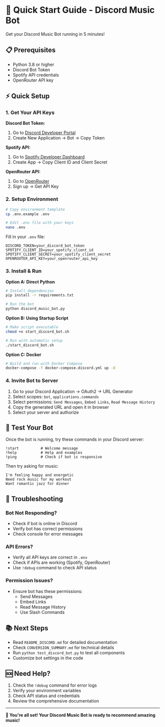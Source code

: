 # 🚀 Quick Start Guide - Discord Music Bot

Get your Discord Music Bot running in 5 minutes!

## 📋 Prerequisites

- Python 3.8 or higher
- Discord Bot Token
- Spotify API credentials
- OpenRouter API key

## ⚡ Quick Setup

### 1. Get Your API Keys

**Discord Bot Token:**
1. Go to [Discord Developer Portal](https://discord.com/developers/applications)
2. Create New Application → Bot → Copy Token

**Spotify API:**
1. Go to [Spotify Developer Dashboard](https://developer.spotify.com/dashboard)
2. Create App → Copy Client ID and Client Secret

**OpenRouter API:**
1. Go to [OpenRouter](https://openrouter.ai/)
2. Sign up → Get API Key

### 2. Setup Environment

```bash
# Copy environment template
cp .env.example .env

# Edit .env file with your keys
nano .env
```

Fill in your `.env` file:
```env
DISCORD_TOKEN=your_discord_bot_token
SPOTIFY_CLIENT_ID=your_spotify_client_id
SPOTIFY_CLIENT_SECRET=your_spotify_client_secret
OPENROUTER_API_KEY=your_openrouter_api_key
```

### 3. Install & Run

**Option A: Direct Python**
```bash
# Install dependencies
pip install -r requirements.txt

# Run the bot
python discord_music_bot.py
```

**Option B: Using Startup Script**
```bash
# Make script executable
chmod +x start_discord_bot.sh

# Run with automatic setup
./start_discord_bot.sh
```

**Option C: Docker**
```bash
# Build and run with Docker Compose
docker-compose -f docker-compose.discord.yml up -d
```

### 4. Invite Bot to Server

1. Go to your Discord Application → OAuth2 → URL Generator
2. Select scopes: `bot`, `applications.commands`
3. Select permissions: `Send Messages`, `Embed Links`, `Read Message History`
4. Copy the generated URL and open it in browser
5. Select your server and authorize

## 🎵 Test Your Bot

Once the bot is running, try these commands in your Discord server:

```
!start          # Welcome message
!help           # Help and examples
!ping           # Check if bot is responsive
```

Then try asking for music:
```
I'm feeling happy and energetic
Need rock music for my workout
Want romantic jazz for dinner
```

## 🔧 Troubleshooting

### Bot Not Responding?
- Check if bot is online in Discord
- Verify bot has correct permissions
- Check console for error messages

### API Errors?
- Verify all API keys are correct in `.env`
- Check if APIs are working (Spotify, OpenRouter)
- Use `!debug` command to check API status

### Permission Issues?
- Ensure bot has these permissions:
  - Send Messages
  - Embed Links
  - Read Message History
  - Use Slash Commands

## 📚 Next Steps

- Read `README_DISCORD.md` for detailed documentation
- Check `CONVERSION_SUMMARY.md` for technical details
- Run `python test_discord_bot.py` to test all components
- Customize bot settings in the code

## 🆘 Need Help?

1. Check the `!debug` command for error logs
2. Verify your environment variables
3. Check API status and credentials
4. Review the comprehensive documentation

---

**🎉 You're all set! Your Discord Music Bot is ready to recommend amazing music!**